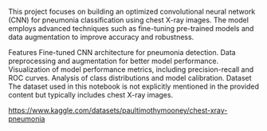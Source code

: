 This project focuses on building an optimized convolutional neural network (CNN) for pneumonia classification using chest X-ray images. The model employs advanced techniques such as fine-tuning pre-trained models and data augmentation to improve accuracy and robustness.

Features
Fine-tuned CNN architecture for pneumonia detection.
Data preprocessing and augmentation for better model performance.
Visualization of model performance metrics, including precision-recall and ROC curves.
Analysis of class distributions and model calibration.
Dataset
The dataset used in this notebook is not explicitly mentioned in the provided content but typically includes chest X-ray images.

https://www.kaggle.com/datasets/paultimothymooney/chest-xray-pneumonia
